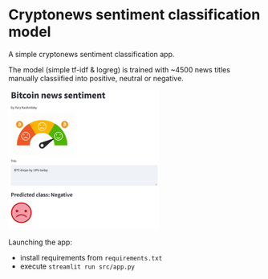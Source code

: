 # Cryptonews sentiment classification model

A simple cryptonews sentiment classification app.

The model (simple tf-idf & logreg) is trained with ~4500 news titles manually classiified into positive, neutral or negative.

<img src='static/img/btc_sentiment_streamlit_app.png' width=300>

Launching the app:

 - install requirements from `requirements.txt`
 - execute `streamlit run src/app.py`
